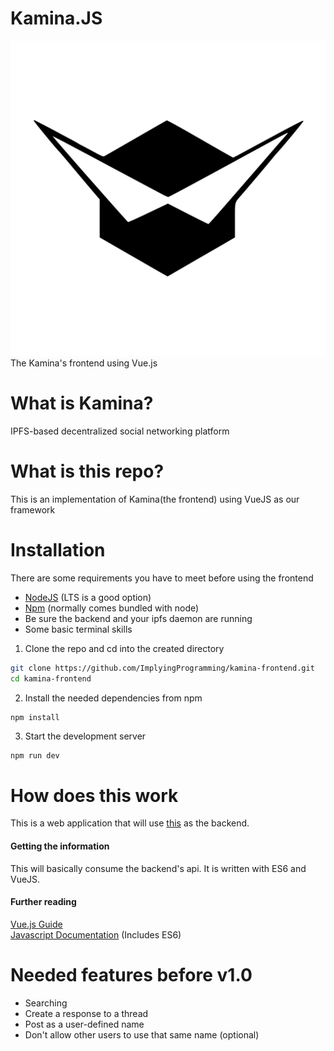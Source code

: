 # Kamina.JS
![Kamina_Logo](kamina_logo.svg)  
The Kamina's frontend using Vue.js

# What is Kamina?
IPFS-based decentralized social networking platform

# What is this repo?
This is an implementation of Kamina(the frontend) using VueJS as our framework

# Installation
There are some requirements you have to meet before using the frontend
* [NodeJS](https://nodejs.org/en/) (LTS is a good option)
* [Npm](https://www.npmjs.com/get-npm) (normally comes bundled with node)
* Be sure the backend and your ipfs daemon are running
* Some basic terminal skills

1. Clone the repo and cd into the created directory
```sh
git clone https://github.com/ImplyingProgramming/kamina-frontend.git
cd kamina-frontend
```
2. Install the needed dependencies from npm
```sh
npm install
```
3. Start the development server
```
npm run dev
```

# How does this work
This is a web application that will use [this](https://github.com/carmelo12341/kamina-backend) as the backend.

#### Getting the information
This will basically consume the backend's api. It is written with ES6 and VueJS.

#### Further reading
[Vue.js Guide](https://vuejs.org/v2/guide/)  
[Javascript Documentation](https://developer.mozilla.org/en-US/docs/Web/JavaScript/Reference) (Includes ES6)

# Needed features before v1.0
* Searching
* Create a response to a thread
* Post as a user-defined name
* Don't allow other users to use that same name (optional)